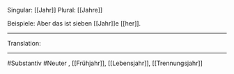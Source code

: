Singular: [[Jahr]]
Plural: [[Jahre]]


Beispiele:
Aber das ist sieben [[Jahr]]e [[her]].

---
Translation:


---

#Substantiv #Neuter 
, [[Frühjahr]], [[Lebensjahr]], [[Trennungsjahr]]